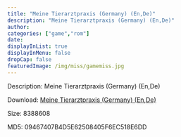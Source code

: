 ```yaml
---
title: "Meine Tierarztpraxis (Germany) (En,De)"
description: "Meine Tierarztpraxis (Germany) (En,De)"
author: 
categories: ["game","rom"]
date: 
displayInList: true
displayInMenu: false
dropCap: false
featuredImage: /img/miss/gamemiss.jpg
---
```


Description: Meine Tierarztpraxis (Germany) (En,De)

Download: <a style="text-decoration:underline;" href="https://mega.nz/#!6PJm3AIR!mnQp9iT-GAm3RmYXREgHtsa__8bmvEz45jwtAVtrPoQ" target = "_blank" rel = "nofollow" > Meine Tierarztpraxis (Germany) (En,De)</a>

Size: 8388608

MD5: 09467407B4D5E62508405F6EC518E6DD

